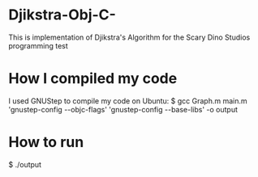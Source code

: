 # Djikstra-Obj-C-

This is implementation of Djikstra's Algorithm for the Scary Dino Studios programming test

# How I compiled my code

I used GNUStep to compile my code on Ubuntu:
$ gcc Graph.m main.m 'gnustep-config --objc-flags' 'gnustep-config --base-libs' -o output

# How to run
$ ./output
